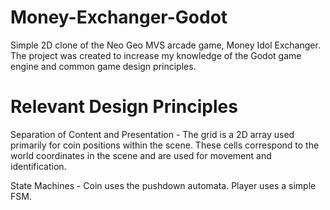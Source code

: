 # Money-Exchanger-Godot

Simple 2D clone of the Neo Geo MVS arcade game, Money Idol Exchanger. The project was created to increase my
knowledge of the Godot game engine and common game design principles.

# Relevant Design Principles

Separation of Content and Presentation - 
	The grid is a 2D array used primarily for coin positions within the scene. 
	These cells correspond to the world coordinates in the scene and are used for 
	movement and identification.
	
State Machines - 
	Coin uses the pushdown automata.
	Player uses a simple FSM.